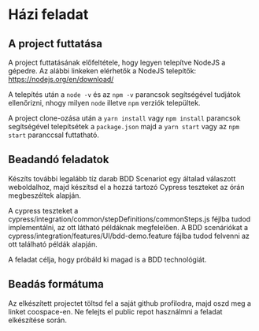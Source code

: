 # Házi feladat


## A project futtatása
A project futtatásának előfeltétele, hogy legyen telepítve NodeJS a gépedre.
Az alábbi linkeken elérhetők a NodeJS telepítők:
https://nodejs.org/en/download/

A telepítés után a `node -v` és az `npm -v` parancsok segítségével tudjátok ellenőrizni, nhogy milyen `node` illetve `npm` verziók települtek.

A project clone-ozása után a `yarn install` vagy `npm install` parancsok segítségével telepítsétek a `package.json` majd a `yarn start` vagy az `npm start` paranccsal futtatható.

## Beadandó feladatok
Készíts további legalább tíz darab BDD Scenariot egy általad válaszott weboldalhoz, majd készítsd el a hozzá tartozó Cypress teszteket az órán megbeszéltek alapján.

A cypress teszteket a cypress/integration/common/stepDefinitions/commonSteps.js féjlba tudod implementálni, az ott látható példáknak megfelelően. A BDD scenáriókat a cypress/integration/features/UI/bdd-demo.feature fájlba tudod felvenni az ott található példák alapján.

A feladat célja, hogy próbáld ki magad is a BDD technológiát.

## Beadás formátuma
Az elkészített projectet töltsd fel a saját github profilodra, majd oszd meg a linket coospace-en. Ne felejts el public repot használmni a feladat elkészítése során.  
